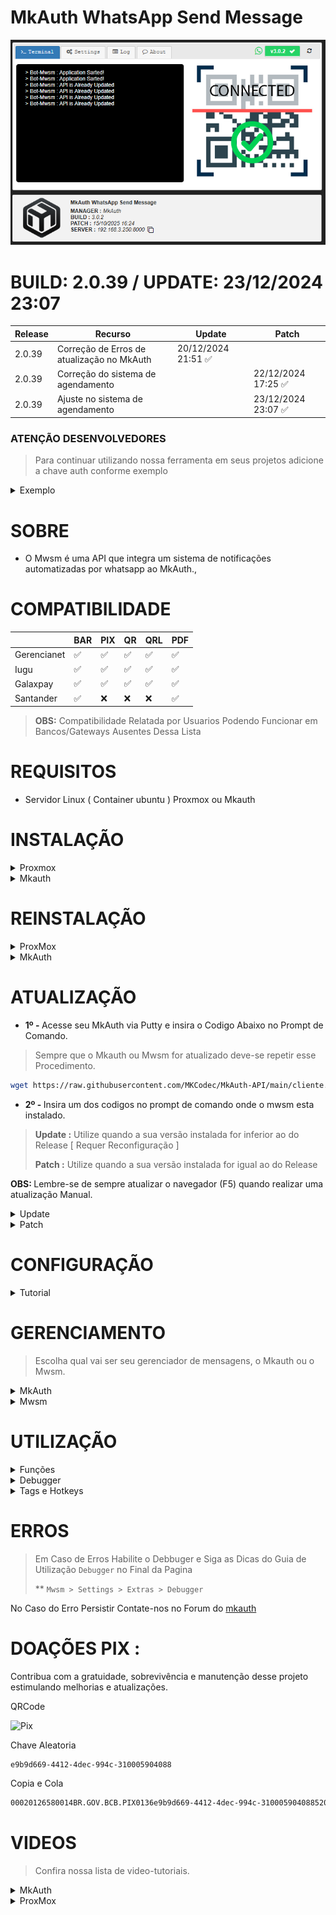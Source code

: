 # MkAuth WhatsApp Send Message

[![Node](https://raw.githubusercontent.com/MKCodec/Mwsm/main/img/Mwsm.png)](#)

# BUILD: 2.0.39 / UPDATE: 23/12/2024 23:07
| Release    | Recurso                                                                              | Update                | Patch                  |
| ---------- | ------------------------------------------------------------------------------------ | --------------------- | ---------------------- | 
|  2.0.39    | Correção de Erros de atualização no MkAuth                                           | 20/12/2024 21:51 ✅   |                        |
|  2.0.39    | Correção do sistema de agendamento                                                   |                       |  22/12/2024 17:25 ✅   |
|  2.0.39    | Ajuste no sistema de agendamento                                                     |                       |  23/12/2024 23:07 ✅   |

### ATENÇÃO DESENVOLVEDORES
> Para continuar utilizando nossa ferramenta em seus projetos adicione a chave auth conforme exemplo
> 
<details>
 
<summary>Exemplo</summary>

 ```sh
<?php
$Whatsapp = "819xxxxxxxx"; // Telefone Com DDD
$Mensagem = "Mensagem De Teste";
$Token = "xxxxxxx"; //Token Mwsm de 7 Digitos
$IP = "192.168.3.250:8000"; //IP-Porta do Mwsm

    $Data = http_build_query([
    'to' => '55'.$Whatsapp,
    'msg' => $Mensagem,
    'pass' => $Token,
	'auth' => 'true'
    ]);

    $CURL = curl_init();
    curl_setopt($CURL, CURLOPT_URL, "http://".$IP."/send-message");
    curl_setopt($CURL, CURLOPT_POST, true);
    curl_setopt($CURL, CURLOPT_POSTFIELDS, $Data);
    curl_setopt($CURL, CURLOPT_FOLLOWLOCATION, true);
    curl_setopt($CURL, CURLOPT_RETURNTRANSFER, true);
    curl_setopt($CURL, CURLOPT_HEADER, false);
$Response = curl_exec($CURL);
curl_close($CURL);
print($Response);
?>
```

</details>

# SOBRE
* O Mwsm é uma API que integra um sistema de notificações automatizadas por whatsapp ao MkAuth.,

# COMPATIBILIDADE
|                 | BAR | PIX | QR | QRL | PDF  |
| --------------------  | --- | --- | -- | --- | ---- |
|  Gerencianet     | ✅ | ✅  | ✅ | ✅ | ✅  | 
|  Iugu     | ✅ | ✅  | ✅ | ✅ | ✅  | 
|  Galaxpay     | ✅ | ✅  | ✅ | ✅ | ✅  | 
|  Santander     | ✅ | ❌  | ❌ | ❌ | ✅  | 

 > **OBS:** Compatibilidade Relatada por Usuarios Podendo Funcionar em Bancos/Gateways Ausentes Dessa Lista

# REQUISITOS
* Servidor Linux ( Container ubuntu ) Proxmox ou Mkauth

# INSTALAÇÃO

<details>
<summary>Proxmox</summary>
<br> 
<b>OBS:</b> é necessario instalar uma distribuição linux no proxmox antes de inserir os codigos abaixo
	
> No final da Pagina na Guia Videos tem um Tutorial de como fazer isso.
<br><br>
  
<b>1 - </b>Atualize seu sistema
```sh
apt update
```
```sh
apt upgrade -y
```

<b>2 - </b>Instale as dependencias necessarias
```sh
apt-get install git curl libnss3-dev libgdk-pixbuf2.0-dev libgtk-3-dev libxss-dev libasound2 build-essential -y
```

<b>3 - </b>Instale o node
```sh
curl -fsSL https://deb.nodesource.com/setup_20.x | sudo -E bash - && apt-get install -y nodejs
```

<b>4 - </b>Instale o Mwsm
```sh
git clone https://github.com/MKCodec/Mwsm.git /var/api/Mwsm && cd /var/api/Mwsm
```
<b>5 - </b>Instale as dependencias do Mwsn
```sh
npm install --silent && npm run start:mwsm
```

<b>6 - </b>Acesse seu MkAuth via Putty e Atualize a API.
```sh
wget https://raw.githubusercontent.com/MKCodec/MkAuth-API/main/cliente.api -O /opt/mk-auth/api/cliente.api && wget https://raw.githubusercontent.com/MKCodec/MkAuth-API/main/titulo.api -O /opt/mk-auth/api/titulo.api
```
</details>

<details>
<summary>Mkauth</summary>
<br>
  
<b>1 - </b>Atualize seu sistema
```sh
sudo apt update
```

<b>2 - </b>Instale as dependencias necessarias
```sh
sudo apt install git curl build-essential
```
```sh
sudo apt-get install ca-certificates fonts-liberation libappindicator3-1 libasound2 libatk-bridge2.0-0 libatk1.0-0 libc6 libcairo2 libcups2 libdbus-1-3 libexpat1 libfontconfig1 libgbm1 libgcc1 libglib2.0-0 libgtk-3-0 libnspr4 libnss3 libpango-1.0-0 libpangocairo-1.0-0 libstdc++6 libx11-6 libx11-xcb1 libxcb1 libxcomposite1 libxcursor1 libxdamage1 libxext6 libxfixes3 libxi6 libxrandr2 libxrender1 libxss1 libxtst6 lsb-release wget xdg-utils
```

<b>3 - </b>Instale o node
```sh
sudo curl -fsSL https://deb.nodesource.com/setup_20.x | sudo -E bash - && apt-get install -y nodejs
```

<b>4 - </b>Atualize o NPM
```sh
sudo npm install -g npm@latest node-gyp@latest
```

<b>5 - </b>Atualize a API do MkAuth
```sh
wget https://raw.githubusercontent.com/MKCodec/MkAuth-API/main/cliente.api -O /opt/mk-auth/api/cliente.api && wget https://raw.githubusercontent.com/MKCodec/MkAuth-API/main/titulo.api -O /opt/mk-auth/api/titulo.api
```

<b>6 - </b>Crie o diretório de instalação do Mwsm
```sh
sudo mkdir -p /var/api/Mwsm
```

<b>7 - </b>Instale o Mwsm
```sh
sudo git clone https://github.com/MKCodec/Mwsm.git /var/api/Mwsm && cd /var/api/Mwsm
```

<b>8 - </b>Instale as dependencias do Mwsn
```sh
sudo npm install --silent
```

<b>9 - </b>Inicialize o Mwsn
```sh
sudo npm run start:mwsm
```

</details>

# REINSTALAÇÃO
<details>
<summary>ProxMox</summary>
  
```sh
sudo apt-get install build-essential && cd ~ && cd /var/api/Mwsm && pm2 delete all && pm2 kill && npm remove pm2 -g && mkdir -p ~/.pm2/node_modules/ && cd ~ && rm -r /var/api/Mwsm && git clone https://github.com/MKCodec/Mwsm.git /var/api/Mwsm && cd /var/api/Mwsm && npm install --silent && npm i -g pm2 && pm2 update && pm2 flush && pm2 start mwsm.json && pm2 save && pm2 startup && pm2 log 0
```

</details>
<details>
<summary>MkAuth</summary>
  
```sh
cd ~ && cd /var/api/Mwsm && pm2 kill && pm2 delete all && npm remove pm2 -g || apt-get remove nodejs -y && rm -vrf ~/.pm2/node_modules /var/api/Mwsm && apt-get install -y ca-certificates fonts-liberation libappindicator3-1 libasound2 libatk-bridge2.0-0 libatk1.0-0 libc6 libcairo2 libcups2 libdbus-1-3 libexpat1 libfontconfig1 libgbm1 libgcc1 libglib2.0-0 libgtk-3-0 libnspr4 libnss3 libpango-1.0-0 libpangocairo-1.0-0 libstdc++6 libx11-6 libx11-xcb1 libxcb1 libxcomposite1 libxcursor1 libxdamage1 libxext6 libxfixes3 libxi6 libxrandr2 libxrender1 libxss1 libxtst6 lsb-release wget xdg-utils git curl build-essential && curl -fsSL https://deb.nodesource.com/setup_20.x | sudo -E bash - && apt-get install -y nodejs && cd ~ && mkdir -p /var/api/Mwsm && git clone https://github.com/MKCodec/Mwsm.git /var/api/Mwsm  && cd /var/api/Mwsm && npm i git+https://github.com/MKCodec/WhatsApp-API --silent && npm i git+https://github.com/MKCodec/Url2PDF --silent && npm install --silent && npm i -g pm2 && pm2 update && pm2 flush && pm2 start mwsm.json && pm2 save && pm2 startup && pm2 log 0
```
</details>
</details>

# ATUALIZAÇÃO
* <b>1º - </b>Acesse seu MkAuth via Putty e insira o Codigo Abaixo no Prompt de Comando.
 > Sempre que o Mkauth ou Mwsm for atualizado deve-se repetir esse Procedimento.

```sh
wget https://raw.githubusercontent.com/MKCodec/MkAuth-API/main/cliente.api -O /opt/mk-auth/api/cliente.api && wget https://raw.githubusercontent.com/MKCodec/MkAuth-API/main/titulo.api -O /opt/mk-auth/api/titulo.api
```

* <b>2º - </b>Insira um dos codigos no prompt de comando onde o mwsm esta instalado.
 
> **Update :** Utilize quando a sua versão instalada for inferior ao do Release [ Requer Reconfiguração ] 
>
> **Patch :** Utilize quando a sua versão instalada for igual ao do Release
 
<b>OBS: </b> Lembre-se de sempre atualizar o navegador (F5) quando realizar uma atualização Manual.
   
<details>
<summary>Update</summary>
 <br>

```sh
cd ~ && cd /var/api/Mwsm && pm2 flush && pm2 delete all && pm2 kill && git reset --hard HEAD~1 && git pull "https://github.com/MKCodec/Mwsm.git" --rebase --autostash && npm install --silent && npm cache clean --force && npm run start:mwsm
```
</details>
<details>
<summary>Patch</summary>
<br>
 
**Atualização Manual:**
 ```sh
wget https://raw.githubusercontent.com/MKCodec/Mwsm/main/mwsm.js -O /var/api/Mwsm/mwsm.js
wget https://raw.githubusercontent.com/MKCodec/Mwsm/main/script.js -O /var/api/Mwsm/script.js
wget https://raw.githubusercontent.com/MKCodec/Mwsm/main/style.css -O /var/api/Mwsm/style.css
wget https://raw.githubusercontent.com/MKCodec/Mwsm/main/index.html -O /var/api/Mwsm/index.html
cd ~ && cd /var/api/Mwsm && pm2 log 0
```

**Atualização Automatica:**

* Habilite a função no webadmin do mwsm. 

**`Extras > Update`**

 > as atualizações serão instaladas entre 00:00 e 05:00am e conterão somente correções de bugs que não interferem no funcionamento da API, atualizações criticas que requerem reconfiguração serão feitas somente de forma manual.
</details>


# CONFIGURAÇÃO

<details>
<summary>Tutorial</summary>
<br>
<b>1 - </b>Habilite o Tunel Dev API do MKauth

** `Opções > Rede do Servidor > MkTunel > ( Ativar e Gravar )`

[![MkAuth](https://raw.githubusercontent.com/MKCodec/Mwsm/main/img/dev.png)](#)


<b>2 - </b>Habilite o EndPoint (Titulos GET) e (Cliente GET) do MkAuth

** `Provedor > Controle de Usuarios > API > ( Habilitar Endpoints titulo.api GET, cliente.api GET e Gravar )`

[![MkAuth](https://raw.githubusercontent.com/MKCodec/Mwsm/main/img/endpoint.png)](#)

<b>3 - </b>Acesse seu servidor web através do IP:PORTA em uma nova aba do novegador

[![Node](https://raw.githubusercontent.com/MKCodec/Mwsm/main/img/terminal.png)](#)

<b>4 - </b>Aguarde a geração do QRCode

<b>5 - </b>Faça a leitura do QRCode com o WhatsApp

** `Whatsapp > Menu > Aparelhos Conectados > Conectar um Aparelho`

<b>6 - </b>Entre no whatsapp que acabou de conectar e pegue o token temporario para acessar as configurações

<b>OBS:</b> para criar um token fixo envie o comando como mensagem de outro celular para o numero conectado a API

  ```sh
Token:SENHA
```
<b>TOKEN</b> = *Comando* | <b>:</b> = *Divisor* | <b>SENHA</b> { altere para sua senha de 7 digitos }


<b>7- </b>Altere o valor conforme suas necessidades.

[![Node](https://raw.githubusercontent.com/MKCodec/Mwsm/main/img/settings.png)](#)

| Nome            | Default           | Função                                                          |
| --------------- | ----------------- | --------------------------------------------------------------- |
| `Break`         | `1 segundo`       | Tempo de disparo entre mensagens condicionadas com a TAG `##`.  |
| `Sleep`         | `30 segundos`     | Tempo de disparo entre mensagens com numeros diferentes.        |
| `Access`        | `8000`            | Porta de acesso do sistema/interface.                           |
| `Call`          |                   | Resposta após Receber uma Chamada.                              |
| `Wait`          | `1 segundo`       | Tempo para Rejeitar uma Chamada.                                |
| `Message      ` |                   | Resposta após Receber uma Mensagem.                             |
| `Auto-Response` | `on`              | Habilitar Resposta Automatica.                                  |
| `Replies`       | `on`              | Marcar conversas em resposta automaticas.                       |
| `Auto-Reject`   | `on`              | Habilitar Rejeição de Chamadas Automatica.                      |
| `Alert`         | `on`              | Habilitar Mensagem de Resposta ao Rejeitar Chamadas.            |
| `Counter`       | `1`               | Quantidade de Auto-Respostas por usuario (renovado todo dia)    |



<b>8 - </b>Configure a API do MkAuth no Mwsm.
** `Mwsm > Settings > API`

| Campo     |  Dado                                                     |
| ----------|-------------------------------------------------------------|
| `TUNEL`   | Insira o URL encontrada em Tunel no passo 2 desse tutorial  |
| `CLIENT`  | Insira o Codigo encontrado em Client no passo 2 desse tutorial |
| `SECRET`  | Insira o Codigo encontrado em Secret no passo 2 desse tutorial |
| `DOMAIN`  | Insira o Dominio ou IP do seu mkauth                        |
| `VERSION` | Alterne entre v1 ou v2 caso ocorra falhas no PDF do Boleto  |
| `MODE`    | Escolha o tipo de conexão, Tunel MkAuth ou via Dominio      |

[![MkAuth](https://raw.githubusercontent.com/MKCodec/Mwsm/main/img/sync.png)](#)

| Nome           |  Função                                                         |
| -------------- |   --------------------------------------------------------------|
| `Delay`        | Tempo de espera para disparo de mensagens ordenadas.            |
| `MkAuth Link`  | Habilita a sincronia com a API do MkAuth.                       |
| `BAR`          | Envia codigo de barras.                                         |
| `PIX`          | Envia codigo pix copia e cola                                   |
| `QR`           | Envia imagem do Qrcode pix.                                     |
| `QRL`          | Envia link pix Para acessar QRCode e Copia e cola.              |
| `PDF`          | Envia Boleto em PDF                                             |

<b>OBS:</b> Por padrão o delay ideal é 2s porem se sua API disparar de forma desordenada considere elevar esse valor.
</details>

# GERENCIAMENTO
> Escolha qual vai ser seu gerenciador de mensagens, o Mkauth ou o Mwsm.

<details>
<summary>MkAuth</summary>
 <br>
 
 <b>1 - </b>Configure seu servidor no MKAuth seguindo as instruções do servidor Web
 
> **Senha :** Insira o `Token Fixo` de Acesso ao Aplicativo no Campo Senha no MkAuth
<br>

* MkAuth até Versão 24.02
  
 ** `Opções > Servidor de SMS > Servidor`
 
[![MkAuth](https://raw.githubusercontent.com/MKCodec/Mwsm/main/img/mkauth.png)](#)

* MkAuth Versão 24.03 ou Superior
 
** `Opções > Servidor de WhatsApp > Servidor`
 
[![MkAuth](https://raw.githubusercontent.com/MKCodec/Mwsm/main/img/whatsapp.png)](#)
</details>

<details>
<summary>Mwsm</summary>
<br>
 
 ** `Settings > API > Tela 2`

> Os disparos das cobranças serão feitos conforme configurados na API ( Hora, Dia, Turno ) .
  
<b>OBS:</b> Definia como o sistema de disparos vai se comportar
 
[![MkAuth](https://raw.githubusercontent.com/MKCodec/Mwsm/main/img/autobot.png)](#)

| Nome            |  Função                                                         |
| --------------  |   --------------------------------------------------------------|
| `Messages`| Mensagens Recebidas pelo cliente  |
| `Sun` a `Sat`   | Dias permitidos para Disparo das Mensagens. ( Domingo a Sabado )          |
| `Morn` a `Night`| Turnos Permitos Para Disparos das Mensagens. ( manha, tarde, noite )  |
| `Auto Messages` | Habilita a API como Gerente de Disparos                                   |
| `Select Message` | Seleciona Qual mensagem será editada                                   |
| `Variant` | Seleciona Qual variação de mensagem será editada                                   |
| `Schedule` | Intervalo de Cobrança entre 5 dias antes até 40 dias do vencimento                                   |

<b>OBS:</b> Ao Habilitar a opção `Auto Messages` a aplicação vai para de responder requisições vindas do MkAuth.
<br>
> Por Padrão a montagem da fila de agendamento é construida diariamente entre 00:00 e 02:59.
<br>

* Evite problemas com bloqueios do algoritimo do whatsapp configurando variações de mensagens.

`Settings > Extras > Anti-Spam`

* Defina como o sistema anti-spam vai ser ativado
  
 
[![MkAuth](https://raw.githubusercontent.com/MKCodec/Mwsm/main/img/spam.png)](#)
<br>
| Nome            |  Função                                                         |
| --------------  |   --------------------------------------------------------------|
| `Order`| Envia as variações conforme sua ordem 1-2-3  |
| `Random`| Envia as variações de forma aleatoria        |
<br>

* Alterne entre as Variações para configurar cada mensagem
 
`Settings > API > Tela 2 > 1-2-3`

[![MkAuth](https://raw.githubusercontent.com/MKCodec/Mwsm/main/img/spam2.png)](#)


* Habilite a sincronização de Titulos entre MkAuth e Mwsm

`Settings > Extras > Sync`
> Por padrão o Mwsm vai monitorar pagamentos baseados nas cobranças ja enviadas pela API, para refinar esse monitoramento Habilite a sincronização.

[![MkAuth](https://raw.githubusercontent.com/MKCodec/Mwsm/main/img/resync.png)](#)


* Defina uma faixa de horario para ativação da lista de agendamento.

`Settings > Extras > Shif`

> Por padrão a lista de agendamento funciona entre 8:00 e 22:00 respeitando a configuração do turno.
   
[![MkAuth](https://raw.githubusercontent.com/MKCodec/Mwsm/main/img/shifts.png)](#)
<br>
| Nome            |  Função                                                         |
| --------------  |   --------------------------------------------------------------|
| `7:00 > 10:00`| Hora Base para inicio da lista de Agendamento  |
| `20:00 > 22:00`| Hora Base para fim da lista de Agendamento        |
</details>


# UTILIZAÇÃO
<details>
<summary>Funções</summary>
<br>
 
> Utilize o simulador do mkauth antes de colocar em produção : `settings > Options > Run`.
 
[![Node](https://raw.githubusercontent.com/MKCodec/Mwsm/main/img/msn.png)](#)
 
> Exemplo para teste no webadmin ( mkauth simulator )
> ```sh
> {"uid":"E5:BE:ED:DE:2E:EF","find":"415"}
> ```
> Exemplo de utilização no mkauth ( Insira exatamente assim, não edite )
> ```sh
> {"uid":"%logincliente%","find":"%numerotitulo%"}
> ```
> É possivel combinar a Utilização com a tag ## seguindo o exemplo abaixo:
> ```sh
> Mensagem1##https://via.placeholder.com/350x150.png##Mensagem3##{"uid":"%logincliente%","find":"%numerotitulo%"}##Mensagem5
> ```

### Exemplo De Mensagem Para Utilização no MkAuth
> ** `Opções > Servidor de SMS > Mensagens` ou `Opções > Servidor de WhatsApp > Mensagens > Interação 01` 
> 
> ```sh
> Olá %nomeresumido%, sua fatura %numerotitulo% vence no dia %vencimento%, para sua comodidade estamos enviado os dados para pagamento: ##{"uid":"%logincliente%","find":"%numerotitulo%"}##desconsidere esse aviso caso tenha feito o pagamento.
> ```

### Como Enviar Mensagens Via Mikrotik
> As mensagens via Mikrotik podem ser enviadas via Script com o comando Abaixo:
> 
> ```sh
> /tool fetch "http://IP-API/mikrotik/TOKEN/DDI+DDD+NUMERO/MENSAGEM"
> ```
>
> **OBS:** Subistitua os Espaços por `%20` ao Inserir uma Mensage no Toll Fetch
> 
> **Ex:** Para `/tool fetch "http://192.168.3.250:8000/mikrotik/1234567/5511988888888/Mensagem de Teste"` :
> 
> ```sh
> /tool fetch "http://192.168.3.250:8000/mikrotik/1234567/5511988888888/Mensagem%20de%20Teste"
> ```

### Como Limpar o Log De Mensagem
> Para Limpar o Log de Mensagens Registradas no API siga os Passos Abaixo:
> 
> `Settings > Extras > Eraser` e Clique em Reset
[![Node](https://raw.githubusercontent.com/MKCodec/Mwsm/main/img/reset.png)](#)

### Como Reenviar uma Mensagens com Falhas no Log
> `Settings > API > Tela 3`
> 
> Selecione o Mes, Status e Clique em Carregar
> 
> Clique sobre o Titulo, ao passar o Cursor sobre cada um vai aparecer o nome do cliente

[![Node](https://raw.githubusercontent.com/MKCodec/Mwsm/main/img/resent.png)](#)
| Opção            |  Função                                                                              |
| -----------------|--------------------------------------------------------------------------------------|
| `Month`           | Mês de Referencia Entre 1 e 12                                                         |
| `Status`          | Status da Assinatura ( ALL = Todos, DUE = Atrasados, Open = Abertos, Pay = Pagos )              |
| `Reload`          | Recarregar Lista com Parametros escolhidos                                                            |

### Como Enviar Notificações ( Confirmação de Pagamentos, Etc. )
> `Settings > API > Tela 2 > Agenda` ( Botão Antes do Clear )
> 
* Ative a opção conforme necessidade
* Funciona somente com a opção `Auto Messages` ativada

[![Node](https://raw.githubusercontent.com/MKCodec/Mwsm/main/img/paycon.png)](#)
| Opção            |  Função                                                                              |
| -----------------|--------------------------------------------------------------------------------------|
| `Payment Received`           | Envia ao cliente uma notificação de pagamento recebido                                                        |
| `Locked User`          | Envia ao cliente uma notificação sobre suspensão do serviço             |
| `Unlocked User`          | Envia ao cliente uma notificação quando uma suspensão é desfeita                                                            |
| `Maintenance`          | Envia ao cliente uma notificação sobre manutenção de serviço                                                           |
| `Unistall Device`          | Envia ao cliente uma notificação sobre recolhimento de equipamentos                                                            |
> as opções desativadas serão liberadas em patchs de atualização conforme forem liberadas

### Testando
<b>1 - </b>Envie uma mensagem pelo Sumulador `settings > Options > Run` ou MkAuth `Opções > Servidor de SMS > Mensagens`

<b>2 - </b>Verifique o Status do envio no Log `Mwsm > Log`.

[![Node](https://raw.githubusercontent.com/MKCodec/Mwsm/main/img/log.png)](#)
| Opção            |  Função                                                                              |
| -----------------|--------------------------------------------------------------------------------------|
| `ID`             | Idenificador de Registro                                                             |
| `TITLE`          | Balão Flutuante com numero do titulo (Boleto) ao selecionar um Registro              |
| `START`          | Inicio do Processamento                                                              |
| `FINISH`         | Conclusão do Processamento                                                           |
| `TARGET`         | Whatsapp Alvo do Disparo                                                             |
| `STATUS`         | Status do Envio                                                                      |

</details>

<details>
<summary>Debugger</summary>
<br>
 
> Para um melhor entendimento utilize esse guia como base na solução de possiveis erros.
> 
> ** `Settings > Extras > Debug ON`
>
> Todos os Resultados tem somente 2 retornos possiveis:<br>
> <b>True</b> = Positivo<br><b>False</b> = Negativo

### 1 - Teste a Conexão com API MkAuth
> ** `Settings > API > MkAuth Link` ( Desabilite e Habilite )

[![Node](https://raw.githubusercontent.com/MKCodec/Mwsm/main/img/auth.png)](#)
| Opção            |  Retorno                                                    |
| -----------------|-------------------------------------------------------------|
| `Authentication` | Autenticação com API do MkAuth via Token JWT                |
| `Communication`  | Comunicação Entre APP e API do MkAuth                   |


<br>

### 2 - Teste a Comunicação da API MkAuth

Utilize o Simulador MkAuth para analisar esses dados

** `Settings > Run > MkAuth Simulator ON`

Em um cenario em que a comunicação foi feita de forma correta receberemos o seguinte resultado

[![Node](https://raw.githubusercontent.com/MKCodec/Mwsm/main/img/success.png)](#)

> Na Primeira linha temos o comando de entrada de acesso a API do MkAuth.
> 
> Nas Demais Linhas Temos o Retorno Da API e por Fim o Resultado da Requisição.


| Opção        |  Retorno                                                |
| -------------|---------------------------------------------------------|
| `Payment`    | Status do Pagamento da Mensalidade Pesquisada           |
| `MkAuth`     | Modulos Disponiveis no Aplicativo                       |
| `Module`     | Função Integrada pela API                               |
| `Available`  | Disponibilidade pelo Gateway de Pagamento               |
| `Allowed`    | Permissão de Utilização Configurada em `Settings > API` |

Em um Cenario em que Ocorreu uma Falha na Requisição, o Debug ira Apontar a Falha e Onde Ocorreu

O Dado inserido no campo uid esta incorreto ( não existe no MkAUth )

[![Node](https://raw.githubusercontent.com/MKCodec/Mwsm/main/img/uid.png)](#)

O Dado inserido no campo find esta incorreto ( não faz parte do uid inserido )

[![Node](https://raw.githubusercontent.com/MKCodec/Mwsm/main/img/find.png)](#)


> É importante Levar em Consideração que os Dados Enviados Pelo MkAuth utilizando suas variaveis são enviados ao Aplicativo Seguindo o Mesmo Caminho que o `MkAUth Simulator`, se o Comando `{"uid":"%logincliente%","find":"%numerotitulo%"}` vindo do MkAuth Funcionar más o `{"uid":"Paulo.Santos","find":"144"}` inserido no Simulador não Funcionar é Possivel que vc Esteja Inserindo de Forma Errada, desse modo sugerimos que Dispare uma Mensagem via MkAuth e Copie a Primeira Linha do Debug para Disparar via Simulador.
>
> **OBS:**  `%numerotitulo%` é uma variavel **exclusiva** de SMS `Opções > Servidor de SMS > Mensagens` e não é possivel incluir como mensagem ( cartinha na lista de clientes ).

</details>

<details>
<summary>Tags e Hotkeys</summary>
<br>

| Tag            | Efeito         | Exemplo                                                         | MkAuth | Mwsm |
| -------------- | -------------- | --------------------------------------------------------------- |--------|------|
| `##`   | quebra balão   | Mensagem1`##`Mensagem2`##`Mensagem3                                     |✅|✅|
| `\n`   | quebra linha   | Linha1`\n`Linha2`\n`Linha3                                              |✅|✅|
| `*`    | negrito        | `*`Mensagem`*`                                                          |✅|✅|

| Hotkeys          | Mensagem           | Função                                                   | MkAuth | Mwsm |
| ---------------- | ----------- | --------------------------------------------------------------- |--------|------|
| `%nomeresumido%` | `Todas`     | Primeiro nome do cliente.  |✅|✅
| `%metodo%`       | `Pagamento` | Forma de pagamento da fatura.        |❌|✅
| `%pagamento%`    | `Pagamento` | Data/Hora da confirmação do pagamento.                           |❌|✅
| `%valorpago%`    | `Pagamento` | Valor recebido.                              |❌|✅
| `%vencimento%`   | `Todas`     | Data de vencimento da fatura.                                |✅|✅
| `%logincliente%` | `Cobranças` | Usuario do cliente.                             |✅|✅
| `%numerotitulo%` | `Todas`     | Numero de referencia da fatura.                                  |✅|✅

</details>

# ERROS
> Em Caso de Erros Habilite o Debbuger e Siga as Dicas do Guia de Utilização `Debugger` no Final da Pagina
>
> ** `Mwsm > Settings > Extras > Debugger`
>
No Caso do Erro Persistir Contate-nos no Forum do [mkauth](https://mk-auth.com.br/forum/topics/envio-de-mensagem-via-whatsapp-100-gratuito)

# DOAÇÕES PIX :
Contribua com a gratuidade, sobrevivência e manutenção desse projeto estimulando melhorias e atualizações.

QRCode

![Pix](https://github.com/MKCodec/Mwsm/assets/143403919/24660f85-17d0-4de4-94e7-de85828a9265)

Chave Aleatoria
```sh
e9b9d669-4412-4dec-994c-310005904088
```

Copia e Cola
```sh
00020126580014BR.GOV.BCB.PIX0136e9b9d669-4412-4dec-994c-3100059040885204000053039865802BR5924CLEBER FERREIRA DE SOUZA6007CARUARU62070503***63045854
```

# VIDEOS
> Confira nossa lista de video-tutoriais.

<details>
<summary>MkAuth</summary>
<br>
<details>
<summary>Instalando o Mwsm</summary>

[<img src="https://img.youtube.com/vi/q3z7p15CQIk/maxresdefault.jpg" width="50%">](https://youtu.be/q3z7p15CQIk)

</details>
<details>
<summary>Atualizando o Mwsm</summary>

[<img src="https://img.youtube.com/vi/LD2aKLgEst8/maxresdefault.jpg" width="50%">](https://youtu.be/LD2aKLgEst8)

</details>

<details>
<summary>Reinstalando o Mwsm</summary>

[<img src="https://img.youtube.com/vi/XDpRwiAz7is/maxresdefault.jpg" width="50%">](https://youtu.be/XDpRwiAz7is)

</details>
<br>
</details>

<details>
<summary>ProxMox</summary>
<br>
<details>
<summary>Criando um CT Ubuntu</summary>

[<img src="https://img.youtube.com/vi/ND-heMzZvXE/maxresdefault.jpg" width="50%">](https://youtu.be/ND-heMzZvXE)

</details>

<details>
<summary>Instalando o Mwsm</summary>

[<img src="https://img.youtube.com/vi/dI55jmYEg5s/maxresdefault.jpg" width="50%">](https://youtu.be/dI55jmYEg5s)

</details>

</details>
